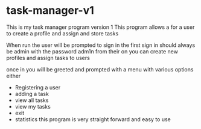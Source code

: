 # task-manager-v1
This is my task manager program version 1
This program allows a for a user to create a profile and assign and store tasks

When run the user will be prompted to sign in the first sign in should always be admin with the password adm1n from their on you can create new profiles and assign tasks to users

once in you will be greeted and prompted with a menu with various options either 
- Registering a user 
- adding a task
- view all tasks
- view my tasks
- exit
- statistics
this program is very straight forward and easy to use

